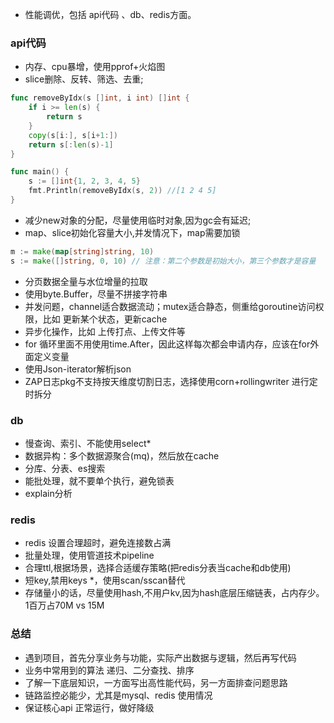 
* 性能调优，包括 api代码 、db、redis方面。

### api代码
* 内存、cpu暴增，使用pprof+火焰图
* slice删除、反转、筛选、去重;

~~~go
func removeByIdx(s []int, i int) []int {
	if i >= len(s) {
		return s
	}
	copy(s[i:], s[i+1:])
	return s[:len(s)-1]
}

func main() {
	s := []int{1, 2, 3, 4, 5}
	fmt.Println(removeByIdx(s, 2)) //[1 2 4 5]
}
~~~
* 减少new对象的分配，尽量使用临时对象,因为gc会有延迟;
* map、slice初始化容量大小,并发情况下，map需要加锁
~~~go
m := make(map[string]string, 10)
s := make([]string, 0, 10) // 注意：第二个参数是初始大小，第三个参数才是容量
~~~
* 分页数据全量与水位增量的拉取
* 使用byte.Buffer，尽量不拼接字符串
* 并发问题，channel适合数据流动；mutex适合静态，侧重给goroutine访问权限，比如 更新某个状态，更新cache
* 异步化操作，比如 上传打点、上传文件等
* for 循环里面不用使用time.After，因此这样每次都会申请内存，应该在for外面定义变量
* 使用Json-iterator解析json
* ZAP日志pkg不支持按天维度切割日志，选择使用corn+rollingwriter 进行定时拆分


### db
* 慢查询、索引、不能使用select*
* 数据异构：多个数据源聚合(mq)，然后放在cache
* 分库、分表、es搜索
* 能批处理，就不要单个执行，避免锁表
* explain分析

### redis
* redis 设置合理超时，避免连接数占满
* 批量处理，使用管道技术pipeline
* 合理ttl,根据场景，选择合适缓存策略(把redis分表当cache和db使用)
* 短key,禁用keys *，使用scan/sscan替代
* 存储量小的话，尽量使用hash,不用户kv,因为hash底层压缩链表，占内存少。1百万占70M vs 15M


### 总结
* 遇到项目，首先分享业务与功能，实际产出数据与逻辑，然后再写代码
* 业务中常用到的算法 递归、二分查找、排序
* 了解一下底层知识，一方面写出高性能代码，另一方面排查问题思路
* 链路监控必能少，尤其是mysql、redis 使用情况
* 保证核心api 正常运行，做好降级

